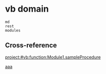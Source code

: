 # vb domain

```{toctree}
md
rest
modules
```

## Cross-reference

<project:#vb:function:Module1.sampleProcedure>

[aaa](#vb:function:Module1.sampleProcedure)
